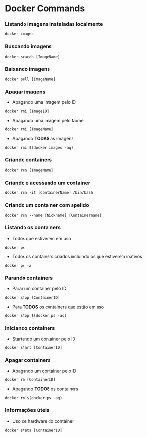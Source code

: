 # Docker Commands

### Listando imagens instaladas localmente

```
docker images
```

### Buscando imagens

```
docker search [ImageName]
```

### Baixando imagens

```
docker pull [ImageName]
```

### Apagar imagens

* Apagando uma imagem pelo ID

```
docker rmi [ImageID]
```

* Apagando uma imagem pelo Nome

```
docker rmi [ImageName]
```

* Apagando **TODAS** as imagens

```
docker rmi $(docker images -aq)
```

### Criando containers

```
docker run [ImageName]
```

### Criando e acessando um container

```
docker run -it [ContainerName] /bin/bash
```

### Criando um container com apelido

```
docker run --name [Nickname] [Containername]
```


### Listando os containers

* Todos que estiverem em uso

```
docker ps
```

* Todos os containers criados incluindo os que estiverem inativos

```
docker ps -a
```


### Parando containers

* Parar um container pelo ID

```
docker stop [ContainerID]
```

* Para **TODOS** os containers que estão em uso

```
docker stop $(docker ps -aq)
```


### Iniciando containers

* Startando um container pelo ID

```
docker start [ContainerID]
```


### Apagar containers

* Apagando um container pelo ID

```
docker rm [ContainerID]
```

* Apagando **TODOS** os containers

```
docker rm $(docker ps -aq)
```

### Informações úteis

* Uso de hardware do container

```
docker stats [ContainerID]
```
